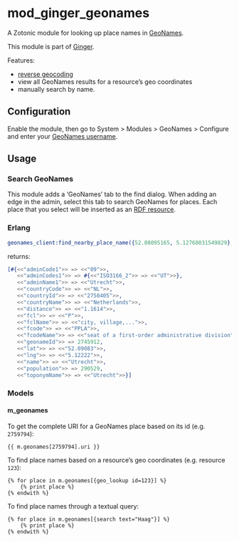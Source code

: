 mod_ginger_geonames
===================

A Zotonic module for looking up place names in [GeoNames](http://www.geonames.org).

This module is part of [Ginger](http://github.com/driebit/ginger).

Features:

* [reverse geocoding](http://www.geonames.org/export/reverse-geocoding.html)
* view all GeoNames results for a resource’s geo coordinates
* manually search by name.

Configuration
-------------

Enable the module, then go to System > Modules > GeoNames > Configure and enter
your [GeoNames username](http://www.geonames.org/export/).
      
Usage
-----

### Search GeoNames

This module adds a ‘GeoNames’ tab to the find dialog. When adding an edge
in the admin, select this tab to search GeoNames for places. Each place that 
you select will be inserted as an [RDF resource](../mod_ginger_rdf/README.md).   

### Erlang

```erlang
geonames_client:find_nearby_place_name({52.08095165, 5.12768031549829}, Context).
```

returns:

```erlang
[#{<<"adminCode1">> => <<"09">>,
   <<"adminCodes1">> => #{<<"ISO3166_2">> => <<"UT">>},
   <<"adminName1">> => <<"Utrecht">>,
   <<"countryCode">> => <<"NL">>,
   <<"countryId">> => <<"2750405">>,
   <<"countryName">> => <<"Netherlands">>,
   <<"distance">> => <<"1.1614">>,
   <<"fcl">> => <<"P">>,
   <<"fclName">> => <<"city, village,...">>,
   <<"fcode">> => <<"PPLA">>,
   <<"fcodeName">> => <<"seat of a first-order administrative division">>,
   <<"geonameId">> => 2745912,
   <<"lat">> => <<"52.09083">>,
   <<"lng">> => <<"5.12222">>,
   <<"name">> => <<"Utrecht">>,
   <<"population">> => 290529,
   <<"toponymName">> => <<"Utrecht">>}]
```

### Models

#### m_geonames

To get the complete URI for a GeoNames place based on its id (e.g. `2759794`):

```dtl
{{ m.geonames[2759794].uri }}
```

To find place names based on a resource’s geo coordinates (e.g. resource `123`):

```dtl
{% for place in m.geonames[{geo_lookup id=123}] %}
    {% print place %}
{% endwith %}
```

To find place names through a textual query:

```dtl
{% for place in m.geonames[{search text="Haag"}] %}
    {% print place %}
{% endwith %}
```

